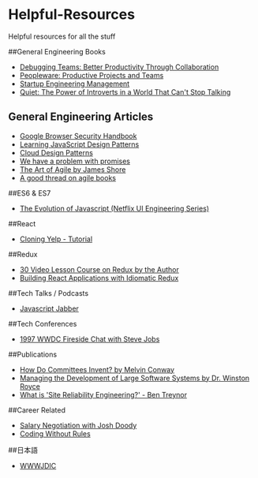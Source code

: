 # Helpful-Resources
Helpful resources for all the stuff

##General Engineering Books
* [Debugging Teams: Better Productivity Through Collaboration](https://www.amazon.ca/Quiet-Power-Introverts-World-Talking/dp/0307352153/ref=sr_1_1?s=books&ie=UTF8&qid=1471746064&sr=1-1&keywords=quiet+the+power+of+introverts+in+a+world+that+can%27t+stop+talking)
* [Peopleware: Productive Projects and Teams](https://www.amazon.ca/Peopleware-Productive-Projects-Teams-3rd/dp/0321934113/ref=sr_1_1?ie=UTF8&qid=1471745844&sr=8-1&keywords=Peopleware)
* [Startup Engineering Management](https://www.amazon.ca/Startup-Engineering-Management-2nd-Piaw/dp/1500621064/ref=sr_1_3?ie=UTF8&qid=1471745963&sr=8-3&keywords=Startup+Engineering+Management)
* [Quiet: The Power of Introverts in a World That Can't Stop Talking](https://www.amazon.ca/Quiet-Power-Introverts-World-Talking/dp/0307352153/ref=sr_1_1?s=books&ie=UTF8&qid=1471746064&sr=1-1&keywords=quiet+the+power+of+introverts+in+a+world+that+can%27t+stop+talking)

## General Engineering Articles
* [Google Browser Security Handbook](file:///Users/rood/Downloads/Google%20Browser%20Security%20Handbook.pdf)
* [Learning JavaScript Design Patterns](https://addyosmani.com/resources/essentialjsdesignpatterns/book/#writingdesignpatterns)
* [Cloud Design Patterns](https://msdn.microsoft.com/en-us/library/dn600223.aspx)
* [We have a problem with promises](https://pouchdb.com/2015/05/18/we-have-a-problem-with-promises.html)
* [The Art of Agile by James Shore](http://www.jamesshore.com/Agile-Book/)
* [A good thread on agile books](http://programmers.stackexchange.com/questions/7859/is-there-a-canonical-book-on-agile)

##ES6 & ES7
* [The Evolution of Javascript (Netflix UI Engineering Series)](https://www.youtube.com/watch?v=DqMFX91ToLw)

##React
* [Cloning Yelp - Tutorial](https://www.fullstackreact.com/articles/react-tutorial-cloning-yelp/)

##Redux
* [30 Video Lesson Course on Redux by the Author](https://egghead.io/series/getting-started-with-redux)
* [Building React Applications with Idiomatic Redux](https://egghead.io/series/building-react-applications-with-idiomatic-redux)

##Tech Talks / Podcasts
* [Javascript Jabber](https://devchat.tv/js-jabber)

##Tech Conferences
* [1997 WWDC Fireside Chat with Steve Jobs](https://www.youtube.com/watch?v=6iACK-LNnzM)

##Publications
* [How Do Committees Invent? by Melvin Conway](http://www.melconway.com/Home/Committees_Paper.html)
* [Managing the Development of Large Software Systems by Dr. Winston Royce](http://www.cs.umd.edu/class/spring2003/cmsc838p/Process/waterfall.pdf)
* [What is 'Site Reliability Engineering?' - Ben Treynor](https://landing.google.com/sre/interview/ben-treynor.html)

##Career Related
* [Salary Negotiation with Josh Doody](http://www.kalzumeus.com/2016/06/03/kalzumeus-podcast-episode-12-salary-negotiation-with-josh-doody/)
* [Coding Without Rules](https://codewithoutrules.com/)

##日本語
* [WWWJDIC](http://www.edrdg.org/cgi-bin/wwwjdic/wwwjdic?1C)

